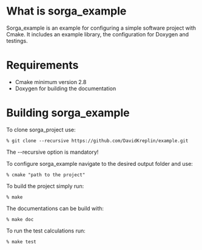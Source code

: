 # What is sorga_example
Sorga_example is an example for configuring a simple software project with
Cmake. It includes an example library, the configuration for Doxygen
and testings.

# Requirements
- Cmake minimum version 2.8
- Doxygen for building the documentation

# Building sorga_example
To clone sorga_project use:

    % git clone --recursive https://github.com/DavidKreplin/example.git

The --recursive option is mandatory!

To configure sorga_example navigate to the desired output folder and use:

    % cmake "path to the project"

To build the project simply run:

    % make

The documentations can be build with:

    % make doc

To run the test calculations run:

    % make test

